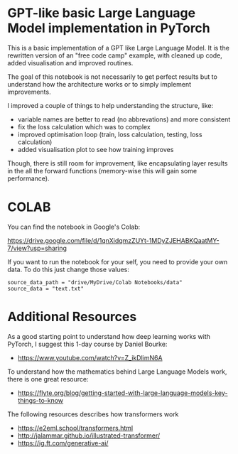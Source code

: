 # GPT-like basic Large Language Model implementation in PyTorch

This is a basic implementation of a GPT like Large Language Model. It is the rewritten version of an "free code camp" example, with cleaned up code, added visualisation and improved routines. 

The goal of this notebook is not necessarily to get perfect results but to understand how the architecture works or to simply implement improvements.

I improved a couple of things to help understanding the structure, like:
- variable names are better to read (no abbrevations) and more consistent
- fix the loss calculation which was to complex
- improved optimisation loop (train, loss calculation, testing, loss calculation)
- added visualisation plot to see how training improves

Though, there is still room for improvement, like encapsulating layer results in the all the forward functions (memory-wise this will gain some performance). 

# COLAB
You can find the notebook in Google's Colab: 

https://drive.google.com/file/d/1qnXidqmzZUYt-1MDyZJEHABKQaatMY-7/view?usp=sharing

If you want to run the notebook for your self, you need to provide your own data. To do this just change those values:

    source_data_path = "drive/MyDrive/Colab Notebooks/data"
    source_data = "text.txt"

# Additional Resources

As a good starting point to understand how deep learning works with PyTorch, I suggest this 1-day course by Daniel Bourke: 

- https://www.youtube.com/watch?v=Z_ikDlimN6A

To understand how the mathematics behind Large Language Models work, there is one great resource:

- https://flyte.org/blog/getting-started-with-large-language-models-key-things-to-know

The following resources describes how transformers work

- https://e2eml.school/transformers.html
- http://jalammar.github.io/illustrated-transformer/
- https://ig.ft.com/generative-ai/
